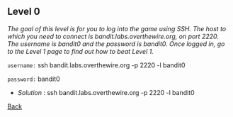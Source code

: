 ## Level 0

*The goal of this level is for you to log into the game using SSH. The host to which you need to connect is bandit.labs.overthewire.org, on port 2220. The username is bandit0 and the password is bandit0. Once logged in, go to the Level 1 page to find out how to beat Level 1.* 

`username:` ssh bandit.labs.overthewire.org -p 2220 -l bandit0

`password:` bandit0

- *Solution* : ssh bandit.labs.overthewire.org -p 2220 -l bandit0

[Back](/..)
